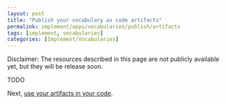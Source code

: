 ```yaml
---
layout: post
title: "Publish your vocabulary as code artifacts"
permalink: implement/apps/vocabularies/publish/artifacts
tags: [implement, vocabularies]
categories: [Implement/Vocabularies]
---
```


Disclaimer: The resources described in this page are not publicly available yet, but they will be release soon.

TODO

Next, [use your artifacts in your code](/implement/apps/vocabularies/code).
